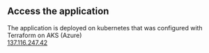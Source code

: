 ## Access the application
The application is deployed on kubernetes that was configured with Terraform on AKS (Azure)  
[137.116.247.42](http://137.116.247.42)


